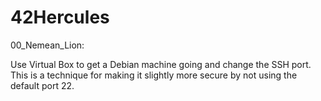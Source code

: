 # 42Hercules

00_Nemean_Lion:

Use Virtual Box to get a Debian machine going and change the SSH port. This is a technique for making it slightly more secure by not using the default port 22.
